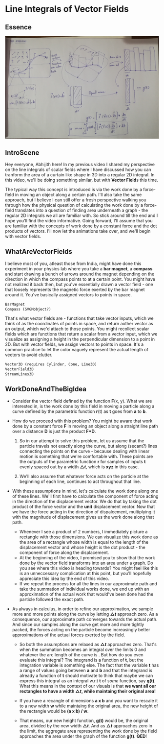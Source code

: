 # Line Integrals of Vector Fields

## Essence

![Video summary](./essence.jpg "Video summary")

## IntroScene

Hey everyone, Abhijith here! In my previous video I shared my perspective on the line integrals of scalar fields where I have discussed how you can tranform the area of a curtain like shape in 3D into a regular 2D integral. In this video, we'll be doing something similar, but with **Vector Field**s this time.

The typical way this concept is introduced is via the work done by a force-field in moving an object along a certain path. I'll also take the same approach, but I believe I can still offer a fresh perspective walking you through how the physical question of calculating the work done by a force-field translates into a question of finding area underneath a graph - the regular 2D integrals we all are familiar with. So stick around till the end and I hope you'll find the video informative. Going forward, I'll assume that you are familiar with the concepts of work done by a constant force and the dot products of vectors. I'll now let the animations take over, and we'll begin with vector fields.

## WhatAreVectorFields

I believe most of you, atleast those from India, might have done this experiment in your physics lab where you take a **bar magnet**, a **compass** and start drawing a bunch of arrows around the magnet depending on the direction in which the compass points to at a certain point. You might have not realized it back then, but you've essentially drawn a vector field - one that loosely represents the magnetic force exerted by the bar magnet around it. You've basically assigned vectors to points in space.

```
BarMagnet
Compass (SVGMobject?)
```

That's what vector fields are - functions that take vector inputs, which we think of as the coordinates of points in space, and return aother vector as an output, which we'd attach to those points. You might recollect scalar fields which are functions that return a scalar from a vector input, which we visualize as assigning a height in the perpendicular dimension to a point in 2D. But with vector fields, we assign vectors to points in space. It's a common practice to let the color vaguely represent the actual length of vectors to avoid clutter.

```
Vector3D (requires Cylinder, Cone, Line3D)
VectorField3D
StreamLines3D
```

## WorkDoneAndTheBigIdea

- Consider the vector field defined by the function **F**(x, y). What we are interested in, is the work done by this field in moving a particle along a curve defined by the parametric function **r**(t) as **t** goes from **a** to **b**.

- How do we proceed with this problem? You might be aware that work done by a constant force **F** in moving an object along a straight line path over a distance **D** is just the product **F\*D**.

  1. So in our attempt to solve this problem, let us assume that the particle travels not exactly along the curve, but along (secant?) lines connecting the points on the curve - because dealing with linear motion is something that we're comfortable with. These points are the outputs of the parametric function **r** for samples of inputs **t** evenly spaced out by a width **$\triangle t$**, which is **xyz** in this case.

  2. We'll also assume that whatever force acts on the particle at the beginning of each line, continues to act throughout that line.

- With these assumptions in mind, let's calculate the work done along one of these lines. We'll first have to calculate the component of force acting in the direction of the displacement vector. We do that by taking the dot product of the force vector and the **unit** displacement vector. Now that we have the force acting in the direction of dispalcement, multiplying it with the magnitude of displacement gives us the work done along that path.

  - Whenever I see a product of 2 numbers, I immediately picture a rectangle with those dimensions. We can visualize this work done as the area of a rectangle whose width is equal to the length of the displacement vector and whose height is the dot product - the component of force along the displacement.
  - At the beginning of the video, I promised you to show that the work done by the vector field transforms into an area under a graph. Do you see where this video is heading towards? You might feel like this is an unneccessary complication at this point, but you'll hopefully appreciate this idea
    by the end of this video.
  - If we repeat the process for all the lines in our approximate path and take the summation of individual works done, we end up with an approximation of the actual work that would've been done had the particle followed the exact path.

- As always in calculus, in order to refine our approximation, we sample more and more points along the curve by letting **$\triangle t$** approach zero. As a consequence, our approximate path converges towards the actual path. And since our samples along the curve get more and more tightly packed, the forces acting on the particle become increasingly better approximations of the actual forces exerted by the field.

  - So both the assumptions are relaxed as **$\triangle t$** approaches zero. That's when the summation becomes an integral over the limits 0 and whatever the arc length of the curve is . But how do you even evaluate this integral? The integrand is a function of **t**, but the integration variable is something else. The fact that the variable **t** has a range of values going between **a** and **b** and that the integrand is already a function of **t** should motivate to think that maybe we can express this integral as an integral w.r.t **t** of _some_ function, say **g(t)**. What this means in the context of our visuals is that **we want all our rectangles to have a width $\triangle t$, while maintaing their original area!**

  - If you have a recangle of dimensions **a x b** and you want to rescale it to a new width **w** while maintaing the original area, the new height of the rectangle would be **(a x b) / w**.

  - That means, our new height function, **g(t)** would be, the original area, divided by the new width **$\triangle t$**. And as **$\triangle t$** approaches zero in the limit, the aggregate area representing the work done by the field approaches the area under the graph of the function **g(t)**.
    **QED**!
